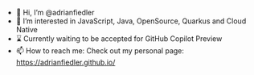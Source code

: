 - 👋 Hi, I’m @adrianfiedler
- 👀 I’m interested in JavaScript, Java, OpenSource, Quarkus and Cloud Native
- ⌛ Currently waiting to be accepted for GitHub Copilot Preview
- 📫 How to reach me: Check out my personal page: https://adrianfiedler.github.io/

<!---
adrianfiedler/adrianfiedler is a ✨ special ✨ repository because its `README.md` (this file) appears on your GitHub profile.
You can click the Preview link to take a look at your changes.
--->
